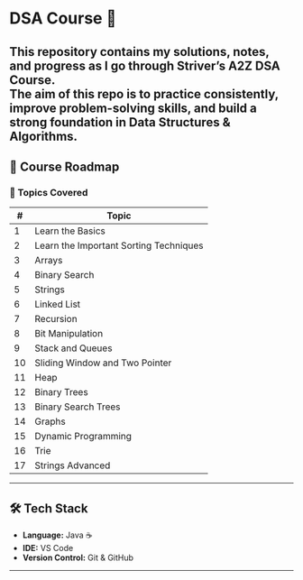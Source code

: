# DSA Course 🚀  

This repository contains my solutions, notes, and progress as I go through **Striver’s A2Z DSA Course**.  
The aim of this repo is to **practice consistently**, **improve problem-solving skills**, and build a strong foundation in **Data Structures & Algorithms**.  
---
## 📌 Course Roadmap  
### 📘 Topics Covered 

| #  | Topic                             |
|----|-----------------------------------|
| 1  | Learn the Basics                  |
| 2  | Learn the Important Sorting Techniques |
| 3  | Arrays                            |
| 4  | Binary Search                     |
| 5  | Strings                           |
| 6  | Linked List                       |
| 7  | Recursion                         |
| 8  | Bit Manipulation                  |
| 9  | Stack and Queues                  |
| 10 | Sliding Window and Two Pointer    |
| 11 | Heap                              |
| 12 | Binary Trees                      |
| 13 | Binary Search Trees               |
| 14 | Graphs                            |
| 15 | Dynamic Programming               |
| 16 | Trie                              |
| 17 | Strings Advanced                  |

---

## 🛠️ Tech Stack  
- **Language:** Java ☕  
- **IDE:** VS Code  
- **Version Control:** Git & GitHub  

---
